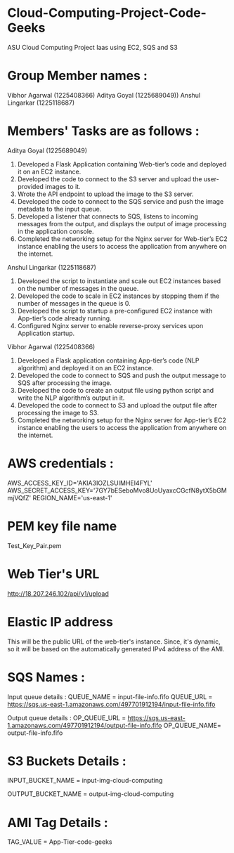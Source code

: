 # Cloud-Computing-Project-Code-Geeks
ASU Cloud Computing Project Iaas using EC2, SQS and S3

# Group Member names : 
Vibhor Agarwal (1225408366)
Aditya Goyal (1225689049))
Anshul Lingarkar (1225118687)

# Members' Tasks are as follows : 

Aditya Goyal (1225689049)
1.	Developed a Flask Application containing Web-tier’s code and deployed it on an EC2 instance.
2.	Developed the code to connect to the S3 server and upload the user-provided images to it.
3.	Wrote the API endpoint to upload the image to the S3 server.
4.	Developed the code to connect to the SQS service and push the image metadata to the input queue.
5.	Developed a listener that connects to SQS, listens to incoming messages from the output, and displays the output of image processing in the application     console.
6.	Completed the networking setup for the Nginx server for Web-tier’s EC2 instance enabling the users to access the application from anywhere on the           internet.

Anshul Lingarkar (1225118687)
1.	Developed the script to instantiate and scale out EC2 instances based on the number of messages in the queue.
2.	Developed the code to scale in EC2 instances by stopping them if the number of messages in the queue is 0.
3.	Developed the script to startup a pre-configured EC2 instance with App-tier’s code already running.
4.	Configured Nginx server to enable reverse-proxy services upon Application startup.

Vibhor Agarwal (1225408366)
1.	Developed a Flask application containing App-tier’s code (NLP algorithm) and deployed it on an EC2 instance.
2.	Developed the code to connect to SQS and push the output message to SQS after processing the image.
3.	Developed the code to create an output file using python script and write the NLP algorithm’s output in it.
4.	Developed the code to connect to S3 and upload the output file after processing the image to S3.
5.	Completed the networking setup for the Nginx server for App-tier’s EC2 instance enabling the users to access the application from anywhere on the           internet.


# AWS credentials : 

AWS_ACCESS_KEY_ID='AKIA3IOZLSUIMHEI4FYL'
AWS_SECRET_ACCESS_KEY='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'
REGION_NAME='us-east-1'

# PEM key file name
Test_Key_Pair.pem

# Web Tier's URL 
http://18.207.246.102/api/v1/upload

# Elastic IP address 
This will be the public URL of the web-tier's instance. Since, it's dynamic, so it will be based on the automatically generated IPv4 address of the AMI.


# SQS Names : 

Input queue details : 
QUEUE_NAME = input-file-info.fifo
QUEUE_URL = https://sqs.us-east-1.amazonaws.com/497701912194/input-file-info.fifo

Output queue details : 
OP_QUEUE_URL = https://sqs.us-east-1.amazonaws.com/497701912194/output-file-info.fifo
OP_QUEUE_NAME= output-file-info.fifo

# S3 Buckets Details : 

INPUT_BUCKET_NAME = input-img-cloud-computing

OUTPUT_BUCKET_NAME = output-img-cloud-computing

# AMI Tag Details :

TAG_VALUE = App-Tier-code-geeks

